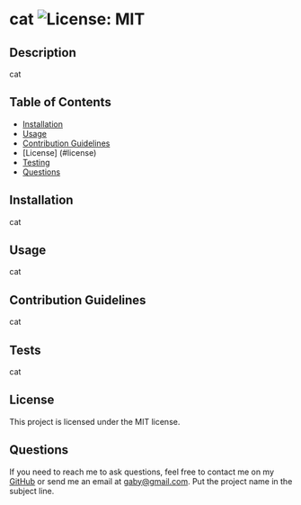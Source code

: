 # cat ![License: MIT](https://img.shields.io/badge/License-MIT-yellow.svg)
  
  ## Description 
  cat 
  ## Table of Contents 
  - [Installation](#installation)
  - [Usage](#usage) 
  - [Contribution Guidelines](#contribution-guidelines) 
  - [License] (#license) 
  - [Testing](#testing)
  - [Questions](#questions)
  ## Installation 
  cat 
  ## Usage 
  cat
  ## Contribution Guidelines 
  cat 
  ## Tests 
  cat 
  ## License 
  This project is licensed under the MIT license. 
  ## Questions 
  If you need to reach me to ask questions, feel free to contact me on my [GitHub](https://github.com/gabrielaortiz6) or send me an email at gaby@gmail.com. Put the project name in the subject line.